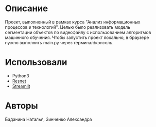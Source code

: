# Описание

Проект, выполненный в рамках курса "Анализ информационных процессов и технологий". Целью было реализовать модель сегментации объектов по видеофайлу с использованием алгоритмов машинного обучения. Чтобы запустить проект локально, в браузере нужно выполнить main.py через терминал/консоль.

# Использовали

* Python3
* [Resnet](https://pytorch.org/hub/pytorch_vision_resnet/)
* [Streamlit](https://streamlit.io/)

# Авторы

Баданина Наталья, 
Зинченко Александра

